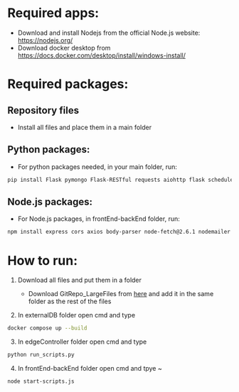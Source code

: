# Required apps:

+ Download and install Nodejs from the official Node.js website: https://nodejs.org/
+ Download docker desktop from https://docs.docker.com/desktop/install/windows-install/ 

# Required packages:

## Repository files
+ Install all files and place them in a main folder

## Python packages:
+ For python packages needed, in your main folder, run:
```bash
pip install Flask pymongo Flask-RESTful requests aiohttp flask schedule opencv-python torch ultralytics supervisely paho-mqtt numpy pandas torchvision detectron2
```

## Node.js packages:
+ For Node.js packages, in frontEnd-backEnd folder, run:
```bash
npm install express cors axios body-parser node-fetch@2.6.1 nodemailer xlsx socket.io
```

# How to run:

1. Download all files and put them in a folder
   + Download GitRepo_LargeFiles from [here](https://www.dropbox.com/scl/fo/xkffl87ia2yy5pp4ahwvg/h?rlkey=nb8zr8kwkz41wdny6tdgwtgec&dl=0) and add it in the same folder as the rest of the files
   
2. In externalDB folder open cmd and type
```bash
docker compose up --build
```
    
3. In edgeController folder open cmd and type
```bash
python run_scripts.py
```

4. In frontEnd-backEnd folder open cmd and tpye ~
```bash
node start-scripts.js
```
